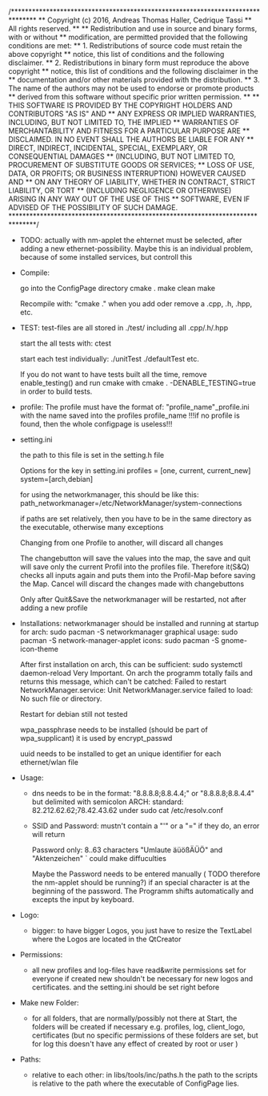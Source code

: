 /*******************************************************************************
 ** Copyright (c) 2016, Andreas Thomas Haller, Cedrique Tassi
 ** All rights reserved.
 **
 ** Redistribution and use in source and binary forms, with or without
 ** modification, are permitted provided that the following conditions are met:
 **    1. Redistributions of source code must retain the above copyright
 **       notice, this list of conditions and the following disclaimer.
 **    2. Redistributions in binary form must reproduce the above copyright
 **       notice, this list of conditions and the following disclaimer in the
 **       documentation and/or other materials provided with the distribution.
 **    3. The name of the authors may not be used to endorse or promote products
 **       derived from this software without specific prior written permission.
 **
 ** THIS SOFTWARE IS PROVIDED BY THE COPYRIGHT HOLDERS AND CONTRIBUTORS "AS IS" AND
 ** ANY EXPRESS OR IMPLIED WARRANTIES, INCLUDING, BUT NOT LIMITED TO, THE IMPLIED
 ** WARRANTIES OF MERCHANTABILITY AND FITNESS FOR A PARTICULAR PURPOSE ARE
 ** DISCLAIMED. IN NO EVENT SHALL THE AUTHORS BE LIABLE FOR ANY
 ** DIRECT, INDIRECT, INCIDENTAL, SPECIAL, EXEMPLARY, OR CONSEQUENTIAL DAMAGES
 ** (INCLUDING, BUT NOT LIMITED TO, PROCUREMENT OF SUBSTITUTE GOODS OR SERVICES;
 ** LOSS OF USE, DATA, OR PROFITS; OR BUSINESS INTERRUPTION) HOWEVER CAUSED AND
 ** ON ANY THEORY OF LIABILITY, WHETHER IN CONTRACT, STRICT LIABILITY, OR TORT
 ** (INCLUDING NEGLIGENCE OR OTHERWISE) ARISING IN ANY WAY OUT OF THE USE OF THIS
 ** SOFTWARE, EVEN IF ADVISED OF THE POSSIBILITY OF SUCH DAMAGE.
 *******************************************************************************/
 

- TODO: actually with nm-applet the ehternet must be selected, after adding a new ethernet-possibility. 
Maybe this is an individual problem, because of some installed services, but controll this


- Compile:

	go into the ConfigPage directory
	cmake .
	make clean
	make

	Recompile with: "cmake ." when you add oder remove a .cpp, .h, .hpp, etc.




- TEST:
	test-files are all stored in ./test/
	including all .cpp/.h/.hpp

	start the all tests with: 
	ctest

	start each test individually:
	./unitTest
	./defaultTest 
	etc.


	If you do not want to have tests built all the time, remove
	enable_testing()
	and run cmake with
	cmake . -DENABLE_TESTING=true
	in order to build tests. 





- profile:
	The profile must have the format of: "profile_name"_profile.ini
	with the name saved into the profiles profile_name
	!!!if no profile is found, then the whole configpage is useless!!!

- setting.ini
		
	the path to this file is set in the setting.h file

	Options for the key in setting.ini
	profiles = [one, current, current_new]
	system=[arch,debian]

	for using the networkmanager, this should be like this:
	path_networkmanager=/etc/NetworkManager/system-connections

	if paths are set relatively, then you have to be in the same directory as the executable, otherwise many exceptions

	Changing from one Profile to another, will discard all changes

	The changebutton will save the values into the map, 
	the save and quit will save only the current Profil into the profiles file. 
	Therefore it(S&Q) checks all inputs again and puts them into the Profil-Map before saving the Map.
	Cancel will discard the changes made with changebuttons


	Only after Quit&Save the networkmanager will be restarted, not after adding a new profile



- Installations:
	networkmanager should be installed and running at startup
	for arch:
	sudo pacman -S networkmanager
	graphical usage:
	sudo pacman -S network-manager-applet
	icons: 
	sudo pacman -S gnome-icon-theme


	After first installation on arch, this can be sufficient: sudo systemctl daemon-reload
	Very Important. On arch the programm totally fails and returns this message, which can't be catched:
	Failed to restart NetworkManager.service: Unit NetworkManager.service failed to load: No such file or directory.

	Restart for debian still not tested


	wpa_passphrase needs to be installed (should be part of wpa_supplicant) 
	it is used by encrypt_passwd


	uuid needs to be installed to get an unique identifier for each ethernet/wlan file


- Usage:

	- dns 
		needs to be in the format: "8.8.8.8;8.8.4.4;" or "8.8.8.8;8.8.4.4" but delimited with semicolon
		ARCH: standard: 82.212.62.62;78.42.43.62 
			under sudo cat /etc/resolv.conf

	- SSID and Password:
		mustn't contain a "'" or a "="
		if they do, an error will return

		Password only: 8..63 characters "Umlaute äüößÄÜÖ" and "Aktenzeichen" ` could make diffuculties

		Maybe the Password needs to be entered manually ( TODO therefore the nm-applet should be running?) 
		if an special character is at the beginning 
		of the password. The Programm shifts automatically and excepts the input by keyboard. 



- Logo:
	- bigger:
		to have bigger Logos, you just have to resize the TextLabel where the Logos are located in the QtCreator

- Permissions: 
	- all new profiles and log-files have read&write permissions set for everyone if created new
	  shouldn't be necessary for new logos and certificates. and the setting.ini should be set right before

- Make new Folder:
	- for all folders, that are normally/possibly not there at Start, the folders will be created if necessary
	  e.g. profiles, log, client_logo, certificates 
	  (but no specific permissions of these folders are set, but for log this doesn't have any effect of created by root or user )

- Paths: 
	- relative to each other: in libs/tools/inc/paths.h the path to the scripts is relative to the path where the 
	executable of ConfigPage lies.
